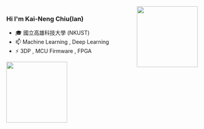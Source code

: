
<img height="160" align="right" src="https://github-readme-stats.vercel.app/api?username=KNChiu&show_icons=True&count_private=True" />

### Hi I'm Kai-Neng Chiu(Ian)
- 🎓 國立高雄科技大學 (NKUST)
- 📫 Machine Learning , Deep Learning
- ⚡ 3DP , MCU Firmware , FPGA

<img height="160" align="center" src="https://github-profile-trophy.vercel.app/?username=KNChiu&column=7&margin-w=5" />


<!--
**KNChiu/KNChiu** is a ✨ _special_ ✨ repository because its `README.md` (this file) appears on your GitHub profile.

Here are some ideas to get you started:

- 🔭 I’m currently working on ...
- 🌱 I’m currently learning ...
- 👯 I’m looking to collaborate on ...
- 🤔 I’m looking for help with ...
- 💬 Ask me about ...
- 📫 How to reach me: ...
- 😄 Pronouns: ...
- ⚡ Fun fact: ...
-->
<!--
**BlackyYen/BlackyYen** is a ✨ _special_ ✨ repository because its `README.md` (this file) appears on your GitHub profile.



